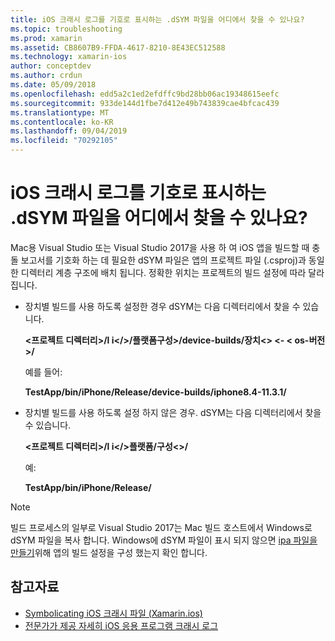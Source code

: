 ```yaml
---
title: iOS 크래시 로그를 기호로 표시하는 .dSYM 파일을 어디에서 찾을 수 있나요?
ms.topic: troubleshooting
ms.prod: xamarin
ms.assetid: CB8607B9-FFDA-4617-8210-8E43EC512588
ms.technology: xamarin-ios
author: conceptdev
ms.author: crdun
ms.date: 05/09/2018
ms.openlocfilehash: edd5a2c1ed2efdffc9bd28bb06ac19348615eefc
ms.sourcegitcommit: 933de144d1fbe7d412e49b743839cae4bfcac439
ms.translationtype: MT
ms.contentlocale: ko-KR
ms.lasthandoff: 09/04/2019
ms.locfileid: "70292105"
---
```

# <a name="where-can-i-find-the-dsym-file-to-symbolicate-ios-crash-logs"></a>iOS 크래시 로그를 기호로 표시하는 .dSYM 파일을 어디에서 찾을 수 있나요?

Mac용 Visual Studio 또는 Visual Studio 2017을 사용 하 여 iOS 앱을 빌드할 때 충돌 보고서를 기호화 하는 데 필요한 dSYM 파일은 앱의 프로젝트 파일 (.csproj)과 동일한 디렉터리 계층 구조에 배치 됩니다. 정확한 위치는 프로젝트의 빌드 설정에 따라 달라 집니다.

- 장치별 빌드를 사용 하도록 설정한 경우 dSYM는 다음 디렉터리에서 찾을 수 있습니다.

    **&lt;프로젝트 디렉터리&gt;/l i&lt;/&gt;/플랫폼구성&gt;/device-builds/장치&lt;&gt; &lt;- &lt; os-버전&gt;/**

    예를 들어:
  
    **TestApp/bin/iPhone/Release/device-builds/iphone8.4-11.3.1/**

- 장치별 빌드를 사용 하도록 설정 하지 않은 경우. dSYM는 다음 디렉터리에서 찾을 수 있습니다.

    **&lt;프로젝트 디렉터리&gt;/l i&lt;/&gt;플랫폼/구성&lt;&gt;/**

    예:

    **TestApp/bin/iPhone/Release/**

> [!NOTE]
> 빌드 프로세스의 일부로 Visual Studio 2017는 Mac 빌드 호스트에서 Windows로 dSYM 파일을 복사 합니다. Windows에 dSYM 파일이 표시 되지 않으면 [ipa 파일을 만들기](~/ios/deploy-test/app-distribution/ipa-support.md)위해 앱의 빌드 설정을 구성 했는지 확인 합니다.

## <a name="see-also"></a>참고자료

- [Symbolicating iOS 크래시 파일 (Xamarin.ios)](https://www.jmillerdev.net/symbolicating-ios-crash-files-xamarin-ios/)
- [전문가가 제공 자세히 iOS 응용 프로그램 크래시 로그](https://www.raywenderlich.com/23704/demystifying-ios-application-crash-logs)

